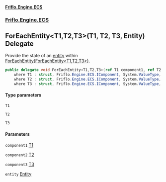 #### [Friflo.Engine.ECS](index.md 'index')
### [Friflo.Engine.ECS](Friflo.Engine.ECS.md 'Friflo.Engine.ECS')

## ForEachEntity<T1,T2,T3>(T1, T2, T3, Entity) Delegate

Provide the state of an [entity](ForEachEntity_T1,T2,T3_(T1,T2,T3,Entity).md#Friflo.Engine.ECS.ForEachEntity_T1,T2,T3_(T1,T2,T3,Friflo.Engine.ECS.Entity).entity 'Friflo.Engine.ECS.ForEachEntity<T1,T2,T3>(T1, T2, T3, Friflo.Engine.ECS.Entity).entity') within [ForEachEntity(ForEachEntity&lt;T1,T2,T3&gt;)](ArchetypeQuery_T1,T2,T3_.ForEachEntity(ForEachEntity_T1,T2,T3_).md 'Friflo.Engine.ECS.ArchetypeQuery<T1,T2,T3>.ForEachEntity(Friflo.Engine.ECS.ForEachEntity<T1,T2,T3>)').

```csharp
public delegate void ForEachEntity<T1,T2,T3>(ref T1 component1, ref T2 component2, ref T3 component3, Friflo.Engine.ECS.Entity entity)
    where T1 : struct, Friflo.Engine.ECS.IComponent, System.ValueType, System.ValueType
    where T2 : struct, Friflo.Engine.ECS.IComponent, System.ValueType, System.ValueType
    where T3 : struct, Friflo.Engine.ECS.IComponent, System.ValueType, System.ValueType;
```
#### Type parameters

<a name='Friflo.Engine.ECS.ForEachEntity_T1,T2,T3_(T1,T2,T3,Friflo.Engine.ECS.Entity).T1'></a>

`T1`

<a name='Friflo.Engine.ECS.ForEachEntity_T1,T2,T3_(T1,T2,T3,Friflo.Engine.ECS.Entity).T2'></a>

`T2`

<a name='Friflo.Engine.ECS.ForEachEntity_T1,T2,T3_(T1,T2,T3,Friflo.Engine.ECS.Entity).T3'></a>

`T3`
#### Parameters

<a name='Friflo.Engine.ECS.ForEachEntity_T1,T2,T3_(T1,T2,T3,Friflo.Engine.ECS.Entity).component1'></a>

`component1` [T1](ForEachEntity_T1,T2,T3_(T1,T2,T3,Entity).md#Friflo.Engine.ECS.ForEachEntity_T1,T2,T3_(T1,T2,T3,Friflo.Engine.ECS.Entity).T1 'Friflo.Engine.ECS.ForEachEntity<T1,T2,T3>(T1, T2, T3, Friflo.Engine.ECS.Entity).T1')

<a name='Friflo.Engine.ECS.ForEachEntity_T1,T2,T3_(T1,T2,T3,Friflo.Engine.ECS.Entity).component2'></a>

`component2` [T2](ForEachEntity_T1,T2,T3_(T1,T2,T3,Entity).md#Friflo.Engine.ECS.ForEachEntity_T1,T2,T3_(T1,T2,T3,Friflo.Engine.ECS.Entity).T2 'Friflo.Engine.ECS.ForEachEntity<T1,T2,T3>(T1, T2, T3, Friflo.Engine.ECS.Entity).T2')

<a name='Friflo.Engine.ECS.ForEachEntity_T1,T2,T3_(T1,T2,T3,Friflo.Engine.ECS.Entity).component3'></a>

`component3` [T3](ForEachEntity_T1,T2,T3_(T1,T2,T3,Entity).md#Friflo.Engine.ECS.ForEachEntity_T1,T2,T3_(T1,T2,T3,Friflo.Engine.ECS.Entity).T3 'Friflo.Engine.ECS.ForEachEntity<T1,T2,T3>(T1, T2, T3, Friflo.Engine.ECS.Entity).T3')

<a name='Friflo.Engine.ECS.ForEachEntity_T1,T2,T3_(T1,T2,T3,Friflo.Engine.ECS.Entity).entity'></a>

`entity` [Entity](Entity.md 'Friflo.Engine.ECS.Entity')